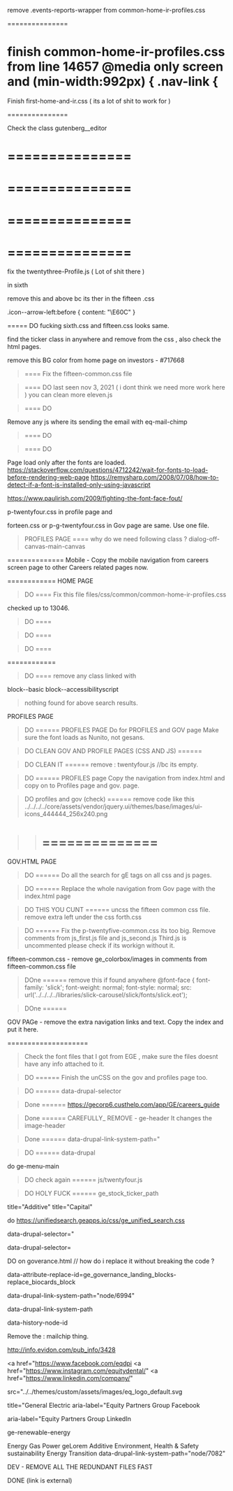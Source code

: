 
remove  .events-reports-wrapper
from common-home-ir-profiles.css 

===============

finish  common-home-ir-profiles.css  from line  14657 
@media only screen and (min-width:992px) {
  .nav-link {
===============
Finish first-home-and-ir.css   ( its a lot of shit to work for )

===============

Check the class 
gutenberg__editor 

===============
===============
===============
===============
===============
===============
===============
===============





fix the  twentythree-Profile.js ( Lot of shit there )

in sixth 

remove this and above bc its ther in the fifteen .css 

.icon--arrow-left:before {
  content: "\E60C"
}

===== DO 
fucking sixth.css and fifteen.css looks same. 


find the ticker class in anywhere and remove from the css , 
also check the html pages. 


remove this BG color from home page on investors -  #717668



>==== Fix the fifteen-common.css file 

>====  DO 
last seen nov 3, 2021 ( i dont think we need more work here )
you can clean more eleven.js 

>====  DO 

Remove any js where its sending the email  with eq-mail-chimp

>====  DO 

>====  DO 


Page load only after the fonts are loaded. 
https://stackoverflow.com/questions/4712242/wait-for-fonts-to-load-before-rendering-web-page
https://remysharp.com/2008/07/08/how-to-detect-if-a-font-is-installed-only-using-javascript

https://www.paulirish.com/2009/fighting-the-font-face-fout/



p-twentyfour.css in profile page and 


forteen.css or  p-g-twentyfour.css in Gov page are same.  Use one file. 

> PROFILES PAGE ==== 
why do we need following class ?
dialog-off-canvas-main-canvas

==============
Mobile -  Copy the mobile navigation from careers screen page to other Careers related pages now. 

============
HOME PAGE 

> DO ==== 
Fix this file 
files/css/common/common-home-ir-profiles.css

checked up to 13046. 
> DO ==== 


> DO ==== 

> DO ==== 


============
> DO ==== 
remove any class linked with 
 
 block--basic block--accessibilityscript

> nothing found for above search results. 


PROFILES PAGE 


> DO ======  PROFILES PAGE 
Do for PROFILES and GOV page
Make sure the font loads as Nunito, not gesans. 

>  DO  CLEAN GOV AND PROFILE PAGES (CSS AND JS)  ====== 



>  DO  CLEAN IT  ====== 
remove : twentyfour.js  //bc its empty. 

<link rel="stylesheet" media="all"
    href="../../sites/default/files/css/profiles/p-twentyfour.css" />
  

>  DO ====== 
PROFILES page 
Copy the navigation from index.html and copy on to Profiles page and gov. page. 

>  DO  profiles and gov (check) ====== 
remove code like this 
../../../../core/assets/vendor/jquery.ui/themes/base/images/ui-icons_444444_256x240.png

>>==============
>>==============


GOV.HTML PAGE  
>  DO ====== 
Do all the search for gE tags on all css and js pages. 

>  DO ====== 
Replace the whole navigation from Gov page with the index.html page



>  DO THIS YOU CUNT  ====== 
uncss the fifteen common css file. 
remove extra left under the css forth.css


>  DO  ====== 
Fix the p-twentyfive-common.css its too big. 
Remove comments from js_first.js file and js_second.js 
Third.js is uncommented  please check if its workign without it. 

fifteen-common.css   - remove  ge_colorbox/images  in comments from fifteen-common.css file


>  DOne  ====== 
remove this if found anywhere 
@font-face {
  font-family: 'slick';
  font-weight: normal;
  font-style: normal;
  src: url('../../../../libraries/slick-carousel/slick/fonts/slick.eot');


>  DOne  ====== 

GOV PAGe - 
remove the extra navigation links and text. 
Copy the index and put it here. 


====================

> Check the font files that I got from EGE , make sure the files doesnt have any info attached to it. 

>  DO  ====== 
Finish the unCSS on the gov and profiles page too. 

>  DO  ====== 
data-drupal-selector


>  Done  ====== 
https://gecorp6.custhelp.com/app/GE/careers_guide


>  Done  ====== 
CAREFULLY_ REMOVE  -  ge-header    It changes the image-header 

>  Done  ====== 
data-drupal-link-system-path="


>  DO  ====== 
 data-drupal

do 
ge-menu-main

>  DO check again  ====== 
js/twentyfour.js


>  DO HOLY FUCK  ====== 
ge_stock_ticker_path

title="Additive"
title="Capital"

do 
https://unifiedsearch.geapps.io/css/ge_unified_search.css

data-drupal-selector="

data-drupal-selector=




DO   on goverance.html //  how do i replace it without breaking the code ?

data-attribute-replace-id=ge_governance_landing_blocks-replace_biocards_block



data-drupal-link-system-path="node/6994"


data-drupal-link-system-path

data-history-node-id

Remove the : mailchip thing. 

http://info.evidon.com/pub_info/3428

<a href="https://www.facebook.com/eqdpi
<a href="https://www.instagram.com/equitydental/"
<a href="https://www.linkedin.com/company/" 

src="../../themes/custom/assets/images/eq_logo_default.svg

title="General Electric
aria-label="Equity Partners Group Facebook

aria-label="Equity Partners Group LinkedIn

ge-renewable-energy
<section id="ge-renewable-energy" 

Energy
Gas Power
geLorem
Additive
Environment, Health &amp; Safety
sustainability
Energy Transition
data-drupal-link-system-path="node/7082"

DEV -  REMOVE ALL THE REDUNDANT FILES FAST 





DONE 
<span class="fa-ext extlink"><span class="ficon-external-link-rd"
                          title="(link is external)"></span><span class="visually-hidden">(link is
                          external)</span></span>
